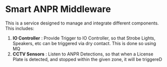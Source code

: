 # Smart ANPR Middleware

This is a service designed to manage and integrate different components. This includes:

1. **IO Controller** : Provide Trigger to IO Controller, so that Strobe Lights, Speakers, etc can be triggered via dry contact. This is done so using MQ 
2. **CCTV Sensors** : Listen to ANPR Detections, so that when a License Plate is detected, and stopped within the given zone, it will be triggereD
